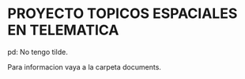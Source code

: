 PROYECTO TOPICOS ESPACIALES EN TELEMATICA
=========================================
pd: No tengo tilde.

Para informacion vaya a la carpeta documents.